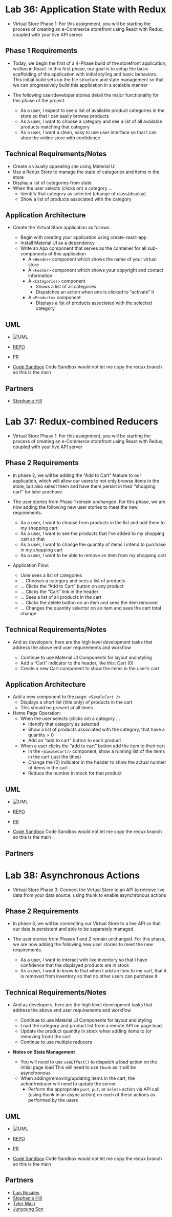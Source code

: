 # Lab 36: Application State with Redux

- Virtual Store Phase 1: For this assignment, you will be starting the process of creating an e-Commerce storefront using React with Redux, coupled with your live API server

## Phase 1 Requirements

- Today, we begin the first of a 4-Phase build of the storefront application, written in React. In this first phase, our goal is to setup the basic scaffolding of the application with initial styling and basic behaviors. This initial build sets up the file structure and state management so that we can progressively build this application in a scalable manner

- The following user/developer stories detail the major functionality for this phase of the project.

  - As a user, I expect to see a list of available product categories in the store so that I can easily browse products
  - As a user, I want to choose a category and see a list of all available products matching that category
  - As a user, I want a clean, easy to use user interface so that I can shop the online store with confidence

## Technical Requirements/Notes

- Create a visually appealing site using Material UI
- Use a Redux Store to manage the state of categories and items in the store
- Display a list of categories from state
- When the user selects (clicks on) a category …
  - Identify that category as selected (change of class/display)
  - Show a list of products associated with the category

## Application Architecture

- Create the Virtual Store application as follows:

  - Begin with creating your application using create-react-app
  - Install Material UI as a dependency
  - Write an App component that serves as the container for all sub-components of this application
    - A `<Header>` component which shows the name of your virtual store
    - A `<Footer>` component which shows your copyright and contact information
    - A `<Categories>` component
      - Shows a list of all categories
      - Dispatches an action when one is clicked to “activate” it
    - A `<Products>` component
      - Displays a list of products associated with the selected category

## UML
- ![UML](./assets/lab36.png)

- [REPO](https://github.com/SdMartinez13/storefront)
- [PR](https://github.com/SdMartinez13/storefront/pull/1)
- [Code Sandbox](https://codesandbox.io/p/github/SdMartinez13/storefront/draft/shy-cookies?file=%2FREADME.md&workspace=%257B%2522activeFileId%2522%253A%2522cla7swtxo000rl0f051aferfz%2522%252C%2522openFiles%2522%253A%255B%2522%252FREADME.md%2522%255D%252C%2522sidebarPanel%2522%253A%2522EXPLORER%2522%252C%2522gitSidebarPanel%2522%253A%2522COMMIT%2522%252C%2522sidekickItems%2522%253A%255B%257B%2522key%2522%253A%2522cla7synlc00f03b6hgk2vouir%2522%252C%2522type%2522%253A%2522PROJECT_SETUP%2522%252C%2522isMinimized%2522%253Afalse%257D%252C%257B%2522type%2522%253A%2522PREVIEW%2522%252C%2522taskId%2522%253A%2522start%2522%252C%2522port%2522%253A3000%252C%2522key%2522%253A%2522cla7sxhmj007g3b6hwcdop3d7%2522%252C%2522isMinimized%2522%253Afalse%257D%252C%257B%2522type%2522%253A%2522TASK_LOG%2522%252C%2522taskId%2522%253A%2522start%2522%252C%2522key%2522%253A%2522cla7sxeob005i3b6hujtibljb%2522%252C%2522isMinimized%2522%253Afalse%257D%255D%257D) Code Sandbox would not let me copy the redux branch so this is the main

## Partners

- [Stephanie Hill](https://github.com/stephnitis)

# Lab 37: Redux-combined Reducers

- Virtual Store Phase 1: For this assignment, you will be starting the process of creating an e-Commerce storefront using React with Redux, coupled with your live API server

## Phase 2 Requirements

- In phase 2, we will be adding the “Add to Cart” feature to our application, which will allow our users to not only browse items in the store, but also select them and have them persist in their “shopping cart” for later purchase.

- The user stories from Phase 1 remain unchanged. For this phase, we are now adding the following new user stories to meet the new requirements.

  - As a user, I want to choose from products in the list and add them to my shopping cart
  - As a user, I want to see the products that I’ve added to my shopping cart so that
  - As a user, I want to change the quantity of items I intend to purchase in my shopping cart
  - As a user, I want to be able to remove an item from my shopping cart
- Application Flow:

  - User sees a list of categories
  - … Chooses a category and sees a list of products
  - … Clicks the “Add to Cart” button on any product
  - … Clicks the “Cart” link in the header
  - … Sees a list of all products in the cart
  - … Clicks the delete button on an item and sees the item removed
  - … Changes the quantity selector on an item and sees the cart total change

## Technical Requirements/Notes

- And as developers, here are the high level development tasks that address the above end user requirements and workflow

  - Continue to use Material UI Components for layout and styling
  - Add a “Cart” indicator to the header, like this: Cart (0)
  - Create a new Cart component to show the items in the user’s cart

## Application Architecture

- Add a new component to the page: `<SimpleCart />`
  - Displays a short list (title only) of products in the cart
  - This should be present at all times
- Home Page Operation:
  - When the user selects (clicks on) a category …
    - Identify that category as selected
    - Show a list of products associated with the category, that have a quantity > 0
    - Add an “add to cart” button to each product
  - When a user clicks the “add to cart” button add the item to their cart
    - In the `<SimpleCart/>` component, show a running list of the items in the cart (just the titles)
    - Change the (0) indicator in the header to show the actual number of items in the cart
    - Reduce the number in stock for that product

## UML
- ![UML]()

- [REPO](https://github.com/SdMartinez13/storefront)
- [PR](https://github.com/SdMartinez13/storefront/pull/2)
- [Code Sandbox](https://codesandbox.io/p/github/SdMartinez13/storefront/draft/shy-cookies?file=%2FREADME.md&workspace=%257B%2522activeFileId%2522%253A%2522cla7swtxo000rl0f051aferfz%2522%252C%2522openFiles%2522%253A%255B%2522%252FREADME.md%2522%255D%252C%2522sidebarPanel%2522%253A%2522EXPLORER%2522%252C%2522gitSidebarPanel%2522%253A%2522COMMIT%2522%252C%2522sidekickItems%2522%253A%255B%257B%2522key%2522%253A%2522cla7synlc00f03b6hgk2vouir%2522%252C%2522type%2522%253A%2522PROJECT_SETUP%2522%252C%2522isMinimized%2522%253Afalse%257D%252C%257B%2522type%2522%253A%2522PREVIEW%2522%252C%2522taskId%2522%253A%2522start%2522%252C%2522port%2522%253A3000%252C%2522key%2522%253A%2522cla7sxhmj007g3b6hwcdop3d7%2522%252C%2522isMinimized%2522%253Afalse%257D%252C%257B%2522type%2522%253A%2522TASK_LOG%2522%252C%2522taskId%2522%253A%2522start%2522%252C%2522key%2522%253A%2522cla7sxeob005i3b6hujtibljb%2522%252C%2522isMinimized%2522%253Afalse%257D%255D%257D) Code Sandbox would not let me copy the redux branch so this is the main

## Partners

# Lab 38: Asynchronous Actions

- Virtual Store Phase 3: Connect the Virtual Store to an API to retrieve live data from your data source, using thunk to enable asynchronous actions

## Phase 2 Requirements

- In phase 3, we will be connecting our Virtual Store to a live API so that our data is persistent and able to be separately managed.

- The user stories from Phases 1 and 2 remain unchanged. For this phase, we are now adding the following new user stories to meet the new requirements.

  - As a user, I want to interact with live inventory so that I have confidence that the displayed products are in stock
  - As a user, I want to know to that when I add an item to my cart, that it is removed from inventory so that no other users can purchase it


## Technical Requirements/Notes

- And as developers, here are the high level development tasks that address the above end user requirements and workflow

  - Continue to use Material UI Components for layout and styling
  - Load the category and product list from a remote API on page load.
  - Update the product quantity in stock when adding items to (or removing from) the cart
  - Continue to use multiple reducers
- **Notes on State Management**

  - You will need to use `useEffect()` to dispatch a load action on the initial page load
This will need to use `thunk` as it will be asynchronous
  - When adding/removing/updating items in the cart, the action/reducer will need to update the server
    - Perform the appropriate `post`, `put`, or `delete` action via API call (using thunk in an async action) on each of these actions as performed by the users


## UML
- ![UML]()

- [REPO](https://github.com/SdMartinez13/storefront)
- [PR](https://github.com/SdMartinez13/storefront/pull/2)
- [Code Sandbox](https://codesandbox.io/p/github/SdMartinez13/storefront/draft/shy-cookies?file=%2FREADME.md&workspace=%257B%2522activeFileId%2522%253A%2522cla7swtxo000rl0f051aferfz%2522%252C%2522openFiles%2522%253A%255B%2522%252FREADME.md%2522%255D%252C%2522sidebarPanel%2522%253A%2522EXPLORER%2522%252C%2522gitSidebarPanel%2522%253A%2522COMMIT%2522%252C%2522sidekickItems%2522%253A%255B%257B%2522key%2522%253A%2522cla7synlc00f03b6hgk2vouir%2522%252C%2522type%2522%253A%2522PROJECT_SETUP%2522%252C%2522isMinimized%2522%253Afalse%257D%252C%257B%2522type%2522%253A%2522PREVIEW%2522%252C%2522taskId%2522%253A%2522start%2522%252C%2522port%2522%253A3000%252C%2522key%2522%253A%2522cla7sxhmj007g3b6hwcdop3d7%2522%252C%2522isMinimized%2522%253Afalse%257D%252C%257B%2522type%2522%253A%2522TASK_LOG%2522%252C%2522taskId%2522%253A%2522start%2522%252C%2522key%2522%253A%2522cla7sxeob005i3b6hujtibljb%2522%252C%2522isMinimized%2522%253Afalse%257D%255D%257D) Code Sandbox would not let me copy the redux branch so this is the main

## Partners

- [Luis Rosales](https://github.com/RosalesJr)
- [Stephanie Hill](https://github.com/stephnitis)
- [Tyler Main](https://github.com/TylerofArk)
- [Junyoung Son](https://github.com/Junyoungson808)